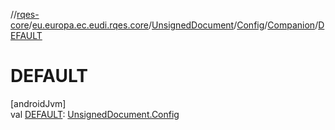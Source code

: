 //[rqes-core](../../../../../index.md)/[eu.europa.ec.eudi.rqes.core](../../../index.md)/[UnsignedDocument](../../index.md)/[Config](../index.md)/[Companion](index.md)/[DEFAULT](-d-e-f-a-u-l-t.md)

# DEFAULT

[androidJvm]\
val [DEFAULT](-d-e-f-a-u-l-t.md): [UnsignedDocument.Config](../index.md)
